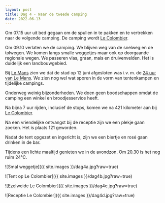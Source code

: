 ```yaml
---
layout: post
title: Dag 4 - Naar de tweede camping
date: 2022-06-13
---
```

Om 07.15 uur uit bed gegaan om de spullen in te pakken en te vertrekken naar de volgende camping. De camping wordt [Le Colombier](https://www.lecolombier-naturisme.com/nl/).  

Om 09.10 verlaten we de camping. We blijven weg van de snelweg en de tolwegen. We komen langs smalle weggetjes maar ook op doorgaande regionale wegen. We passeren vlas, graan, mais en druivenvelden. Het is duidelijk een landbouwgebied.  

Bij [Le Mans](https://nl.wikipedia.org/wiki/Le_Mans_(stad)) zien we dat de stad op 12 juni afgesloten was i.v. m. de [24 uur van Le Mans](https://nl.wikipedia.org/wiki/24_uur_van_Le_Mans). We zien nog wel wat sporen in de vorm van tentenkampen en tijdelijke campings.   

Onderweg weinig bijzonderheden. We doen geen boodschappen omdat de camping een winkel en broodjesservice heeft.

Na bijna 7 uur rijden, inclusief de stops, komen we na 421 kilometer aan bij [Le Colombier](https://www.lecolombier-naturisme.com/nl/).  

Na een vriendelijke ontvangst bij de receptie zijn we een plekje gaan zoeken. Het is plaats 121 geworden.

Nadat de tent opgezet en ingericht is, zijn we een biertje en rosé gaan drinken in de bar.  

Tijdens een lichte maaltijd genieten we in de avondzon. Om 20.30 is het nog ruim 24°C.  

![Smal weggetje]({{ site.images }}/dag4a.jpg?raw=true)  

![Tent op Le Colombier]({{ site.images }}/dag4b.jpg?raw=true)  

![Ezelweide Le Colombier]({{ site.images }}/dag4c.jpg?raw=true)   

![Receptie Le Colombier]({{ site.images }}/dag4d.jpg?raw=true) 
